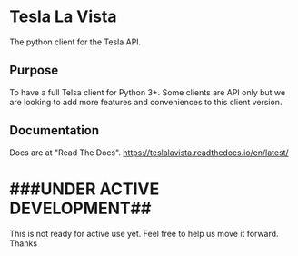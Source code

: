 # Tesla La Vista
The python client for the Tesla API.

## Purpose
To have a full Telsa client for Python 3+. Some clients are API only but we are looking to add more features and conveniences to this client version.


## Documentation
Docs are at "Read The Docs". https://teslalavista.readthedocs.io/en/latest/
# ###UNDER ACTIVE DEVELOPMENT##
This is not ready for active use yet. Feel free to help us move it forward. Thanks